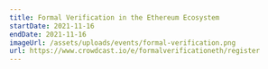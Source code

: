 ```yaml
---
title: Formal Verification in the Ethereum Ecosystem
startDate: 2021-11-16
endDate: 2021-11-16
imageUrl: /assets/uploads/events/formal-verification.png
url: https://www.crowdcast.io/e/formalverificationeth/register
---
```

